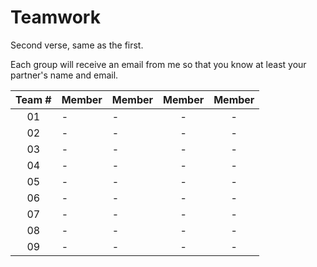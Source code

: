 # Teamwork

Second verse, same as the first.

Each group will receive an email from me so that you know at least your partner's name and email.

| Team # | Member | Member | Member | Member |
| :----: | ------ | ------ | :----: | :----: |
|   01   | -      | -      |   -    |   -    |
|   02   | -      | -      |   -    |   -    |
|   03   | -      | -      |   -    |   -    |
|   04   | -      | -      |   -    |   -    |
|   05   | -      | -      |   -    |   -    |
|   06   | -      | -      |   -    |   -    |
|   07   | -      | -      |   -    |   -    |
|   08   | -      | -      |   -    |   -    |
|   09   | -      | -      |   -    |   -    |

